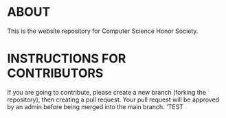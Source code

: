 # ABOUT
This is the website repository for Computer Science Honor Society. 
# INSTRUCTIONS FOR CONTRIBUTORS
If you are going to contribute, please create a new branch (forking the repository), then creating a pull request.
Your pull request will be approved by an admin before being merged into the main branch.
'TEST
